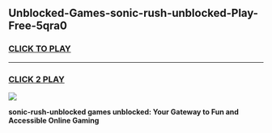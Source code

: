 
## Unblocked-Games-sonic-rush-unblocked-Play-Free-5qra0
<h3>
<a href="https://premium76.site?title=sonic-rush-unblocked&ref=10A">CLICK TO PLAY</a></h3>
<hr>

<h3>
<a href="https://premium76.site?title=sonic-rush-unblocked&ref=10A">CLICK 2 PLAY</a>
  
</h3>

<a href="https://premium76.site?title=sonic-rush-unblocked&ref=10A"><img src="https://clearcache.store/games.png"></a>


**sonic-rush-unblocked games unblocked: Your Gateway to Fun and Accessible Online Gaming**
